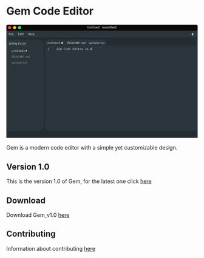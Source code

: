# Gem Code Editor
<p align="center">
    <img src="gem1.0.png" alt="">
</p>
Gem is a modern code editor with a simple yet customizable design.  
  

## Version 1.0
This is the version 1.0 of Gem, for the latest one click [here](https://github.com/adxl/Gem/releases/latest)

## Download
Download Gem_v1.0 [here](https://github.com/adxl/Gem/releases/tag/1.0)

## Contributing
Information about contributing [here](https://github.com/adxl/Gem)






